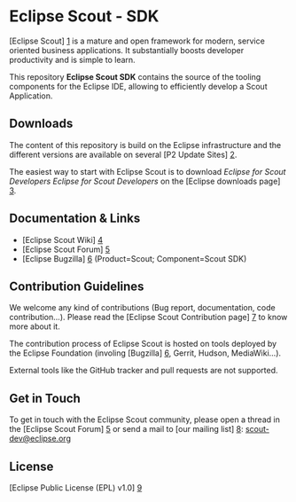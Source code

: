 Eclipse Scout - SDK
===================

[Eclipse Scout] [1] is a mature and open framework for modern, service oriented business applications.
It substantially boosts developer productivity and is simple to learn.

This repository **Eclipse Scout SDK** contains the source of the tooling components for the Eclipse IDE, allowing to efficiently develop a Scout Application.

Downloads
---------

The content of this repository is build on the Eclipse infrastructure and the different versions are available on several [P2 Update Sites] [2].

The easiest way to start with Eclipse Scout is to download _Eclipse for Scout Developers Eclipse for Scout Developers_ on the [Eclipse downloads page] [3].


Documentation & Links
---------------------

* [Eclipse Scout Wiki] [4]
* [Eclipse Scout Forum] [5]
* [Eclipse Bugzilla] [6] (Product=Scout; Component=Scout SDK)


Contribution Guidelines
-----------------------

We welcome any kind of contributions (Bug report, documentation, code contribution...).
Please read the [Eclipse Scout Contribution page] [7] to know more about it.

The contribution process of Eclipse Scout is hosted on tools deployed by the Eclipse Foundation (involing [Bugzilla] [6], Gerrit, Hudson, MediaWiki...).

External tools like the GitHub tracker and pull requests are not supported.


Get in Touch
------------

To get in touch with the Eclipse Scout community, please open a thread in the [Eclipse Scout Forum] [5] or send a mail to [our mailing list] [8]: scout-dev@eclipse.org


License
-------

[Eclipse Public License (EPL) v1.0] [9]


[1]: http://eclipse.org/scout/
[2]: http://wiki.eclipse.org/Scout/Updatesites
[3]: http://www.eclipse.org/downloads/
[4]: http://wiki.eclipse.org/Scout/
[5]: http://eclipse.org/forums/eclipse.scout
[6]: http://bugs.eclipse.org/
[7]: http://wiki.eclipse.org/Scout/Contribution
[8]: http://dev.eclipse.org/mailman/listinfo/scout-dev
[9]: http://wiki.eclipse.org/EPL
